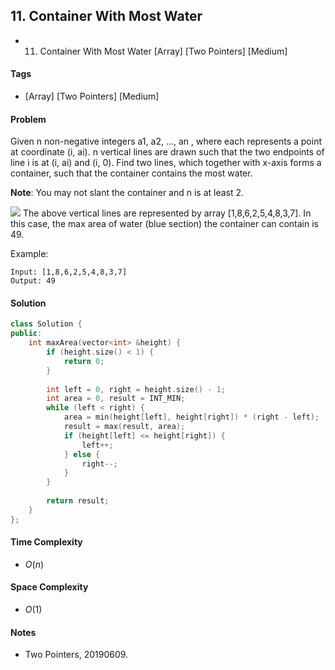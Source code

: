 ## 11. Container With Most Water
- 11. Container With Most Water [Array] [Two Pointers] [Medium]

#### Tags
- [Array] [Two Pointers] [Medium]

#### Problem
Given n non-negative integers a1, a2, ..., an , where each represents a point at coordinate (i, ai). n vertical lines are drawn such that the two endpoints of line i is at (i, ai) and (i, 0). Find two lines, which together with x-axis forms a container, such that the container contains the most water.

**Note**: You may not slant the container and n is at least 2.

![](https://s3-lc-upload.s3.amazonaws.com/uploads/2018/07/17/question_11.jpg)
The above vertical lines are represented by array [1,8,6,2,5,4,8,3,7]. In this case, the max area of water (blue section) the container can contain is 49.

Example:

    Input: [1,8,6,2,5,4,8,3,7]
    Output: 49

#### Solution
``` C++
class Solution {
public:
    int maxArea(vector<int> &height) {
        if (height.size() < 1) {
            return 0;
        }
        
        int left = 0, right = height.size() - 1;
        int area = 0, result = INT_MIN;
        while (left < right) {
            area = min(height[left], height[right]) * (right - left);
            result = max(result, area);
            if (height[left] <= height[right]) {
                left++;
            } else {
                right--;
            }
        }
        
        return result;
    }
};
```

#### Time Complexity
- $O(n)$

#### Space Complexity
- $O(1)$

#### Notes
- Two Pointers, 20190609.
